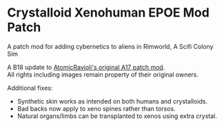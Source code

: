 # Crystalloid Xenohuman EPOE Mod Patch
A patch mod for adding cybernetics to aliens in Rimworld, A Scifi Colony Sim

A B18 update to [AtomicRavioli's original A17 patch mod](https://steamcommunity.com/sharedfiles/filedetails/?id=856434414).   
All rights including images remain property of their original owners.

Additional fixes:
* Synthetic skin works as intended on both humans and crystalloids.
* Bad backs now apply to xeno spines rather than torsos.
* Natural organs/limbs can be transplanted to xenos using extra crystal.

